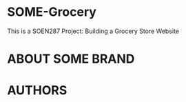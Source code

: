 # SOME-Grocery
This is a SOEN287 Project: Building a Grocery Store Website

# ABOUT SOME BRAND

# AUTHORS
